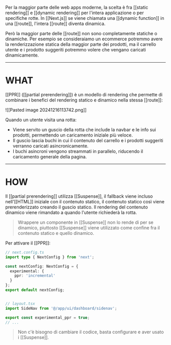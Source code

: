 Per la maggior parte delle web apps moderne, la scelta è fra [[static rendering]] e [[dynamic rendering]] per l'intera applicazione o per specifiche rotte. In [[Next.js]] se viene chiamata una [[dynamic function]] in una [[route]], l'intera [[route]] diventa dinamica.

Però la maggior parte delle [[route]] non sono completamente statiche o dinamiche. Per esempio se consideraiamo un ecommerce potremmo avere la renderizzazione statica della maggior parte dei prodotti, ma il carrello utente e i prodotto suggeriti potremmo volere che vengano caricati dinamicamente.

---

# WHAT

[[PPR]] ([[partial prerendering]]) è un modello di rendering che permette di combinare i benefici del rendering statico e dinamico nella stessa [[route]]:

![[Pasted image 20241216113742.png]]

Quando un utente visita una rotta:

- Viene servito un guscio della rotta che include la navbar e le info sui prodotti, permettendo un caricamento iniziale più veloce.
- Il guscio lascia buchi in cui il contenuto del carrello e i prodotti suggeriti verranno caricati asincronicamente.
- I buchi asincroni vengono streammati in parallelo, riducendo il caricamento generale della pagina.

---

# HOW

Il [[partial prerendering]] utilizza [[Suspense]], il fallback viene incluso nell'[[HTML]] iniziale con il contenuto statico, il contenuto statico così viene prerenderizzato creando il guscio statico. Il rendering del contenuto dinamico viene rimandato a quando l'utente richiederà la rotta.

>Wrappere un componente in [[Suspense]] non lo rende di per se dinamico, piuttosto [[Suspense]] viene utilizzato come confine fra il contenuto statico e quello dinamico.

Per attivare il [[PPR]]:

```ts
// next.config.ts
import type { NextConfig } from 'next';

const nextConfig: NextConfig = {
  experimental: {
    ppr: 'incremental'
  }
};
export default nextConfig;


// layout.tsx
import SideNav from '@/app/ui/dashboard/sidenav'; 

export const experimental_ppr = true; 
// ...

```

>Non c'è bisogno di cambiare il codice, basta configurare e aver usato i [[Suspense]].

